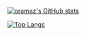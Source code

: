 [![oramaz's GitHub stats](https://github-readme-stats.vercel.app/api?username=oramaz&count_private=true&show_icons=true&hide=stars,issues)](https://github.com/anuraghazra/github-readme-stats)

[![Top Langs](https://github-readme-stats.vercel.app/api/top-langs/?username=oramaz&layout=compact)](https://github.com/anuraghazra/github-readme-stats)
